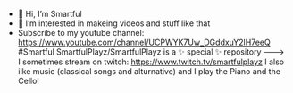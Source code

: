 - 👋 Hi, I’m Smartful
- 👀 I’m interested in makeing videos and stuff like that
-  Subscribe to my youtube channel: https://www.youtube.com/channel/UCPWYK7Uw_DGddxuY2lH7eeQ
#Smartful
SmartfulPlayz/SmartfulPlayz is a ✨ special ✨ repository
--->
I sometimes stream on twitch: https://www.twitch.tv/smartfulplayz
I also ilke music (classical songs and alturnative) and I play the Piano and the Cello!
